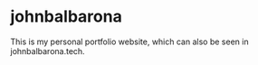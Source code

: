 # johnbalbarona
This is my personal portfolio website, which can also be seen in johnbalbarona.tech.
